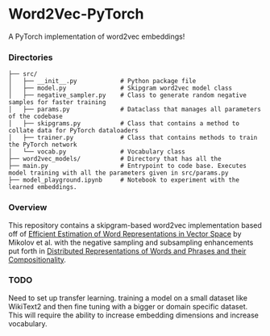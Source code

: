 # Word2Vec-PyTorch
A PyTorch implementation of word2vec embeddings!

### Directories

```
├── src/                   
│   ├── __init__.py            # Python package file
│   ├── model.py               # Skipgram word2vec model class
│   ├── negative_sampler.py    # Class to generate random negative samples for faster training
│   ├── params.py              # Dataclass that manages all parameters of the codebase
│   ├── skipgrams.py           # Class that contains a method to collate data for PyTorch dataloaders
│   ├── trainer.py             # Class that contains methods to train the PyTorch network
│   └── vocab.py               # Vocabulary class 
├── word2vec_models/           # Directory that has all the 
├── main.py                    # Entrypoint to code base. Executes model training with all the parameters given in src/params.py
├── model_playground.ipynb     # Notebook to experiment with the learned embeddings.
```

### Overview
This repository contains a skipgram-based word2vec implementation based off of [Efficient Estimation of Word Representations in Vector Space](https://arxiv.org/pdf/1301.3781.pdf) by Mikolov et al. with the negative sampling and subsampling enhancements put forth in [Distributed Representations of Words and Phrases and their Compositionality](https://proceedings.neurips.cc/paper/2013/file/9aa42b31882ec039965f3c4923ce901b-Paper.pdf).

### TODO
Need to set up transfer learning. training a model on a small dataset like WikiText2 and then fine tuning with a bigger or domain specific dataset. This will require the ability to increase embedding dimensions and increase vocabulary.
